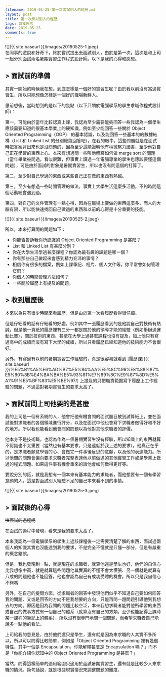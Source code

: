 ```yaml
---
filename: 2019-05-25-第一次面試別人的經歷.md
layout: post
title: 第一次面試別人的經歷
tags: 自我思考
date: 2019-05-25
comments: true
---
```


![]({{ site.baseurl }}/images/20190525-1.jpeg)  
在同事的遊說和好奇下，終於嘗試提出去面試別人，由於是第一次，這次是和上司一起分別面試兩名暑期實習生作程式設計師。以下是我的心得和感想。

## > 面試前的準備

其實一開始的時候我在想，到底怎樣是一個好的實習生呢？由於我以前沒有當過實習生，所以只能想像怎樣是一個好的職場新鮮人。

思前想後，當時想到的是以下的幾點（以下只關於電腦學系的學生求職作程式設計師）：

第一，可能由於當年比較認真上課，我認為至少需要能夠回答一些我認為一個學生應該需要知道的很基本學業上的硬知識。例如至少能回答一些關於 Object Oriented Programming（OOP） 的基本認識，以及能回答一些基本的的數據結構（List 和 Linked List 的分別總能回答吧）。在我的眼中，這些問題就是在面試時把答案背出來也是沒問題的，因為至少這能證明他有稍微努力讀書，至少他對自己正在學習的東西上心。本來有想過問一些叫他解釋如何做 merge sort 的問題（當年畢業被問過，看似很難，但事實上讀過一年電腦專業的學生也應該要懂這個問題），可是由於面試的對象是暑期實習生，所以也沒有問這個的打算了。

第二，至少對自己學過的東西或某些自己正在做的東西有熱誠。

第三，至少有想過一些時間管理的做法，事實上大學生活這麼多活動，不夠時間這個活動總會遇到過。

第四，對自己的文件管理有一點心得，因為在職場上要做的東西這麼多，而人的大腦有限，所以能快速找回自己做過的東西和以前的心得是十分重要的技能。

![]({{ site.baseurl }}/images/20190525-2.jpeg)

所以，本來打算問的問題如下：

* 你能否告訴我你所認識的 Object Oriented Programming 是甚麼？
* List 和 Linked List 有甚麼分別？
* 你在大學生活學過甚麼課程？你認為最有趣的課題是哪一個？
* 你有那些自己做起來會感到精力充沛的事情？
* 相信你有很多的檔案，例如上課筆記、相片、個人文件等，你平常會如何管理它們？
* 你個人的時間管理方法如何？
* 一些關於履歷上有提及的問題。


## > 收到履歷後

本來以為只有很少時間來看履歷，但是由於第一次看履歷看得很仔細。

但是仔細看的話有仔細看的好處，例如其中一張履歷看到的是他說自己對技術有熱誠，但是他一頁紙的履歷裡有三分一都是關於他的領導才能的經驗（例如舉辦過運動比賽），關於技術的東西、甚至在大學上過甚麼課程也沒有提及，加上他只有寫過高中的成績而沒有寫下大學的成績，所以只看履歷已經知道他的技術能力不會很好。

另外，有寫過有以前的暑期實習工作經驗的，真是很容易就看到 [履歷課]({{ site.baseurl }}/%E5%B1%A5%E6%AD%B7%E5%84%AA%E5%8C%96%E8%88%87%E5%80%8B%E4%BA%BA%E5%93%81%E7%89%8C%E9%87%8D%E5%A1%91%E5%BF%83%E5%BE%97/) 上提及的只把職責範圍寫下履歷上工作經驗的問題，不過這對暑期實習生的要求太高了。

## > 面試前問上司他要的是甚麼

我的上司是一個有系統的人，他會把他有機會問的面試題目放到試算紙上，並在面試後對求職者的各個領域進行評分，以及在面試中他也會寫下求職者做得好和不好的地方。所以我也能看到他會問的問題以為他對其他求職者的評價。

他本身不是技術職，也認為作為一個暑期實習生沒有經驗，所以知識上的東西就算不認識也不太重要（當然也有基本要求，只是遠低於我上述的要求），他真正在乎的，是求職者願意學習的心、會做完一件事後反思的意願，以及他的表達能力。所以他問的問題會偏向要求求職者完整表達他以前做過的其他實習工作或是學業上做過的程式問題、如果這件事有機會重來的話他會如何做得更好等。

要說分別的話，就是我想有一個本來有基本能力的求職者，而他想要有一個有學習意願的人。這是對面試別人經驗不足的自己本來看不到的事情。

![]({{ site.baseurl }}/images/20190525-3.jpeg)

## > 面試後的心得

~~咦面試的過程呢~~

在面試的過程中發現，看來是我的要求太高了。

本來我認為一個電腦學系的學生上過該課程後一定需要清楚了解的東西，面試過兩個人的知識其實也沒能達到我的要求，不是完全不懂就是只懂一部分，但是有嚴重的概念錯誤。

但是，我也發現到一點，就是現在的求職者，就算他還是學生也好，他們的自信心比我想像中高，就是就算這些問題他其實真的不懂不會太慌張、另一個就是就算有八成的問題他也不能回答，他也會認為自己有成功受聘的機會。所以只是我自信心不夠嗎

另外，在自己的提問方面，從求職者的回答中發現他們似乎不知道自己要如何回答我的問題、又或是回答的方向不是我想要的方向，只能再問一題問題引導他到我想去的方向。原因是因為我問的問題比較空泛，本來我想求職者能對他所學習的東西或自己的做事方式有一個自己的體系（就算沒有自己的方類，至少也能記得上課時某一課程的筆記上的體系），所以沒有很專門地問一個問題，而希望求職者自己能說多一點他的看法。

上司給我的意見是，由於他們還只是學生，還有就是因為來求職的人其實不多所以，所以可以問得比較簡單，例如是「Object Oriented Programming 裡有幾個特性，其中一個是 Encapsulation，你能解釋甚麼是 Encapsulation 嗎？」而不是「你能介紹你認知中的 Object Oriented Programming 是甚麼？」

當然，問得這樣簡單的適用範圍只適用於面試暑期實習生，還有就是比較少人來求職的情況。換句話說，就是根據現實情況來調整問題的難度。
